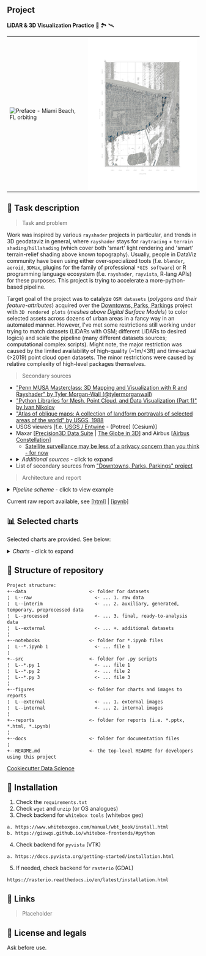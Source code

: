 ## Project
**LiDAR & 3D Visualization Practice** 🏢 🏞️ 🛰️

<table>
  <tr>
    <td>
      <img src="./figures/internal/orbiting/MIAMI FL USA_orbiting_800_36points_Shades.gif" align="center" alt="Preface - Miami Beach, FL orbiting" height="400" width=400">
    </td>
    <td>
      <img src="./figures/internal/low_resolution/MIAMI FL USA_tst1_biliniar_ortho_1600x1600.png" align="center" alt="Preface - Miami Beach, FL ortho" height=400"  width=400">
    </td>
  </tr>
</table>

## 📖 Task description
> Task and problem

Work was inspired by various `rayshader` projects in particular, and trends in 3D geodataviz in general, where `rayshader` stays for `raytracing` + `terrain shading/hillshading` (which cover both 'smart' light rendering and 'smart' terrain-relief shading above known topography). Usually, people in DataViz community have been using either over-specialized tools (f.e. `blender`, `aeroid`, `3DMax`, plugins for the family of professional  `*GIS software`) or R programming language ecosystem (f.e. `rayshader`, `rayvista`, R-lang APIs) for these purposes. This project is trying to accelerate a more-python-based pipeline.

Target goal of the project was to catalyze `OSM datasets` (_polygons and their feature-attributes_) acquired over the [Downtowns, Parks, Parkings](https://github.com/Witold1/downtowns_parks_parkings) project with `3D rendered plots` (_meshes above Digital Surface Models_) to color selected assets across dozens of urban areas in a fancy way in an automated manner. However, I've met some restrictions still working under trying to match datasets (LiDARs with OSM; different LiDARs to desired logics) and scale the pipeline (many different datasets sources; computational complex scripts). Might note, the major restriction was caused by the limited availability of high-quality (~1m/<3ft) and time-actual (>2019) point cloud open datasets. The minor restrictions were caused by relative complexity of high-level packages themselves.

> Secondary sources

* ["Penn MUSA Masterclass: 3D Mapping and Visualization with R and Rayshader" by Tyler Morgan-Wall (@tylermorganwall)](https://github.com/tylermorganwall/MusaMasterclass)
* ["Python Libraries for Mesh, Point Cloud, and Data Visualization (Part 1)" by Ivan Nikolov](https://towardsdatascience.com/python-libraries-for-mesh-and-point-cloud-visualization-part-1-daa2af36de30)
* ["Atlas of oblique maps: A collection of landform portrayals of selected areas of the world" by USGS, 1988](https://pubs.er.usgs.gov/publication/i1799)
* USGS viewers [f.e. [USGS / Entwine](https://usgs.entwine.io/) - (Potree) (Cesium)]
* Maxar \[[Precision3D Data Suite](https://www.maxar.com/products/precision3d-data-suite) | [The Globe in 3D](https://resources.maxar.com/precision3d-data-suite/the-globe-in-3d)\] and Airbus \[[Airbus Constellation](https://www.intelligence-airbusds.com/imagery/constellation/pleiades/)\]
  * [Satellite surveillance may be less of a privacy concern than you think - for now](https://www.cnet.com/science/turns-out-satellite-surveillance-only-sounds-like-a-major-privacy-concern/)
* <details>
    <summary><i>Additional sources</i> - click to expand</summary>
    <ul>
      <li><a href="https://twitter.com/search?q=%2330DayMapChallenge">"#30DayMapChallenge" project</a></li>
      <li><a href="https://www.longitude.one/">"Topography - 3D Rendered" by longitude.one</a></li>
      <li><a href="https://visualwallmaps.com/">"Shaded maps (3D, LiDAR, Terrain Shading)" by Visual Wall Maps</a></li>
      <li><a href="https://www.reddit.com/r/3Dprinting/comments/l0nnsa/printed_a_7_mile2_section_of_chicago_using_lidar/">"3D printed maps / tactile maps" project</a> and <a href="https://touch-mapper.org/en/">"Touch-Mapper" project</a></li>
      <li><a href="https://www.gregkamradt.com/gregkamradt/2020/2/29/manufacturing-3d-printing-bronze-casting">"Making Mountains - Manufacturing: 3D Printing + Bronze Casting" by Greg Kamradt</a></li>
      <li>Various Etsy stores with 3D printed/tactile/wooden maps (i.e. "Colberd", "3DCityframes" "WoodShoreWater")</li>
      <li>Various digital agencies or shops with full 3D models of cities/game assets (i.e. "TurboCG 3d models")</li>
    </ul>
  </details>
* List of secondary sources from ["Downtowns, Parks, Parkings" project](https://github.com/Witold1/downtowns_parks_parkings)

> Architecture and report

<details>
  <summary><i>Pipeline scheme</i> - click to view example</summary>
  <table>
   <tr>
      <td>
      Data flow (logic)
      </td>
   </tr>
   <tr>
      <td>
      <img src="./figures/external/pipeline_flow.png?raw=true" align="center" alt="pipeline flow (draft)" width="100%">
      </td>
   </tr>
   <tr>
      <td>
      Preprocessing logic
      </td>
   </tr>
   <tr>
      <td>
      <img src="./figures/external/preprocessing_logic.png?raw=true" align="right" alt="preprocessing_logic" width="80%">
      </td>
   </tr>
</table>
</details>

Current raw report available, see [[html]](https://htmlpreview.github.io/?https://github.com/Witold1/urban_lidar_3d_practice/blob/master/reports/Pipeline_and_results_final.html) | [[ipynb]](https://nbviewer.org/github/Witold1/urban_lidar_3d_practice/blob/master/notebooks/Pipeline_and_results_final.ipynb)

## 📊 Selected charts
Selected charts are provided. See below:

<details>
  <summary><i>Charts</i> - click to expand</summary>
  <table>
    <tr>
      <td>isometric</td>
      <td>orthographic</td>
    </tr>
    <tr>
      <td>
        <img src="./figures/internal/low_resolution/MIAMI FL USA_tst1_biliniar_isometric_1600x1600.png?raw=true" align="center" alt="Miami Beach, FL - 3D isometric  projection" width="1280"  loading="lazy">
      </td>
      <td>
        <img src="./figures/internal/low_resolution/MIAMI FL USA_tst1_biliniar_ortho_1600x1600.png?raw=true" align="center" alt="Miami Beach, FL - orthographic  projection" width="1280"  loading="lazy">
      </td>
    </tr>
      <td colspan=2>↑ <b>Miami Beach, FL.</b> <br><i>Data comes from Interactive Hurricane Impact Assessment LiDAR Project, 2007 - IHRC at FIU (also accessible via State of Florida Division of Emergency Management web cite - LiDAR and Digital Elevation Data). 1ft aerial LiDAR. Tiled Lidar point cloud. <br> <a href="http://dpanther2.ad.fiu.edu/Lidar/lidarNew.php">[Dataset Link]</a> | <a href="https://www.floridadisaster.org/dem/ITM/geographic-information-systems/lidar/">[Dataset Link alternative]</a> | <a href="https://earth.google.com/web/@25.76844988,-80.1382882,-1.03074489a,2196.79419071d,35y,-21.41258649h,57.16088617t,0r">[Satellite View]</a></td>
    <tr>
      <td>isometric</td>
      <td>orthographic</td>
    </tr>
    </tr>
    <tr>
      <td>
        <img src="./figures/internal/low_resolution/DALLAS TX USA_tst1_biliniar_isometric_1600x1600.png?raw=true" align="center" alt="Dallas - 3D isometric  projection" width="1280" loading="lazy">
      </td>
      <td>
        <img src="./figures/internal/low_resolution/DALLAS TX USA_tst1_biliniar_ortho_1600x1600.png?raw=true" align="center" alt="Dallas - top, 2D orthographic projection" width="1280" loading="lazy">
      </td>
    </tr>
      <td colspan=2>↑ <b>Dallas, TX.</b> <br><i>Data comes from USGS 2019 (Texas Pecos Dallas). Retrived via Texas Natural Resources Information System. 70cm aerial LiDAR. Tiled Compressed Lidar Point Cloud. <br> <a href="https://tnris.org/stratmap/elevation-lidar/">[Dataset Link]</a> | <a href="https://earth.google.com/web/@32.78039546,-96.80253943,130.18466209a,6552.38744079d,35y,99.34981803h,50.83566678t,0r">[Satellite View]</a></td>
    <tr>
        <td>isometric</td>
        <td>orthographic</td>
    </tr>
    <tr>
        <td>
          <img src="./figures/internal/high_resolution/bishkek_kg_isometric.png?raw=true" align="center" alt="Bishkek, Kyrgyzstan - 3D isometric  projection" width="1280" loading="lazy">
        </td>
        <td>
          <img src="./figures/internal/high_resolution/bishkek_kg_orthographic.png?raw=true" align="center" alt="Bishkek, Kyrgyzstan - top, 2D orthographic projection" width="1280" loading="lazy">
        </td>
    </tr>
      <td colspan=2>↑ <b>Bishkek city, Kyrgyzstan.</b> <br><i>Data comes from Pleiades satellites tristereo optical imagery, 2013 (retrived via OpenTopography). 0.5m satellite remote sensing photogrammetry point cloud. <br> <a href="https://portal.opentopography.org/dataspace/dataset?opentopoID=OTDS.092021.32643.1">[Dataset Link]</a> | <a href="https://earth.google.com/web/@42.88166028,74.59693291,741.7657282a,6537.5671275d,35y,172.59410643h,43.442684t,360r">[Satellite View]</a></td>
   </table>
</details>

## 📁 Structure of repository
```
Project structure:
+--data                       <- folder for datasets
¦  L--raw                       <- ... 1. raw data
¦  L--interim                   <- ... 2. auxiliary, generated, temporary, preprocessed data
¦  L--processed                 <- ... 3. final, ready-to-analysis data
¦  L--external                  <- ... +. additional datasets
¦  
+--notebooks                  <- folder for *.ipynb files
¦  L--*.ipynb 1                 <- ... file 1
¦
+--src                        <- folder for .py scripts
¦  L--*.py 1                    <- ... file 1
¦  L--*.py 2                    <- ... file 2
¦  L--*.py 3                    <- ... file 3
¦
+--figures                    <- folder for charts and images to reports
¦  L--external                  <- ... 1. external images
¦  L--internal                  <- ... 2. internal images
¦
+--reports                    <- folder for reports (i.e. *.pptx, *.html, *.ipynb)
¦
+--docs                       <- folder for documentation files
¦
+--README.md                  <- the top-level README for developers using this project
```
[Cookiecutter Data Science](https://drivendata.github.io/cookiecutter-data-science/#directory-structure)

## 🧰  Installation
1. Check the `requirements.txt`
2. Check `wget` and `unzip` (or OS analogues)
3. Check backend for `whitebox tools` (whitebox geo)
```
a. https://www.whiteboxgeo.com/manual/wbt_book/install.html
b. https://giswqs.github.io/whitebox-frontends/#python
```
4. Check backend for `pyvista` (VTK)
```
a. https://docs.pyvista.org/getting-started/installation.html
```
5. If needed, check backend for `rasterio` (GDAL)
```
https://rasterio.readthedocs.io/en/latest/installation.html
```

## 📌 Links
> Placeholder
<!--- * Feature engineering. Preprocessing. Charts [Here](https://nbviewer.org/) --->

## 🐉 License and legals
Ask before use.
